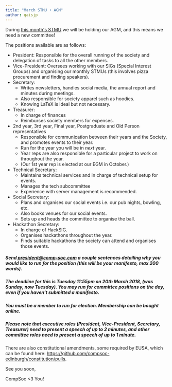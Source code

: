 ```yaml
---
title: "March STMU + AGM"
author: qaisjp
---
```


During [this month's STMU](https://www.facebook.com/events/408493869580985/?ref=46) we will be holding our AGM, and this means we need a new committee!

The positions available are as follows:

- President: Responsible for the overall running of the society and delegation of tasks to all the other members.
- Vice-President: Oversees working with our SIGs (Special Interest Groups) and organising our monthly STMUs (this involves pizza procurement and finding speakers).
- Secretary:
  - Writes newsletters, handles social media, the annual report and minutes during meetings.
  - Also responsible for society apparel such as hoodies.
  - Knowing LaTeX is ideal but not necessary.
- Treasurer:
  - In charge of finances
  - Reimburses society members for expenses.
- 2nd year, 3rd year, Final year, Postgraduate and Old Person representatives
  - Responsible for communication between their years and the Society, and promotes events to their year.
  - Run for the year you will be in *next* year.
  - Year reps are also responsible for a particular project to work on throughout the year.
  - (Our 1st year rep is elected at our EGM in October.)
- Technical Secretary:
  - Maintains technical services and in charge of technical setup for events.
  - Manages the tech subcommittee
  - Experience with server management is recommended.
- Social Secretary:
  - Plans and organises our social events i.e. our pub nights, bowling, etc.
  - Also books venues for our social events.
  - Sets up and heads the committee to organise the ball.
- Hackathon Secretary:
  - In charge of HackSIG.
  - Organises hackathons throughout the year.
  - Finds suitable hackathons the society can attend and organises those events.

##### Send president@comp-soc.com a couple sentences detailing why you would like to run for the position (this will be your manifesto, max 200 words).

##### The deadline for this is Tuesday 11:55pm on 20th March 2018, (was Sunday, now Tuesday). You may run for committee positions on the day, even if you haven't submitted a manifesto.

##### You must be a member to run for election. Membership can be bought online.

##### Please note that executive roles (President, Vice-President, Secretary, Treasurer) need to present a speech of up to 2 minutes, and other committee roles need to present a speech of up to 1 minute.

There are also constitutional amendments, some required by EUSA, which can be found here: https://github.com/compsoc-edinburgh/constitution/pulls.

See you soon,

CompSoc <3 You!
